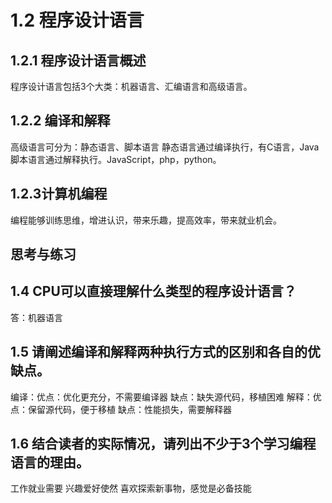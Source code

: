 # 1.2 程序设计语言

## 1.2.1 程序设计语言概述
程序设计语言包括3个大类：机器语言、汇编语言和高级语言。
## 1.2.2 编译和解释
高级语言可分为：静态语言、脚本语言
静态语言通过编译执行，有C语言，Java
脚本语言通过解释执行。JavaScript，php，python。
## 1.2.3计算机编程
编程能够训练思维，增进认识，带来乐趣，提高效率，带来就业机会。

## 思考与练习
## 1.4 CPU可以直接理解什么类型的程序设计语言？
答：机器语言

## 1.5 请阐述编译和解释两种执行方式的区别和各自的优缺点。
编译：优点：优化更充分，不需要编译器 缺点：缺失源代码，移植困难
解释：优点：保留源代码，便于移植 缺点：性能损失，需要解释器

## 1.6 结合读者的实际情况，请列出不少于3个学习编程语言的理由。
工作就业需要
兴趣爱好使然
喜欢探索新事物，感觉是必备技能
